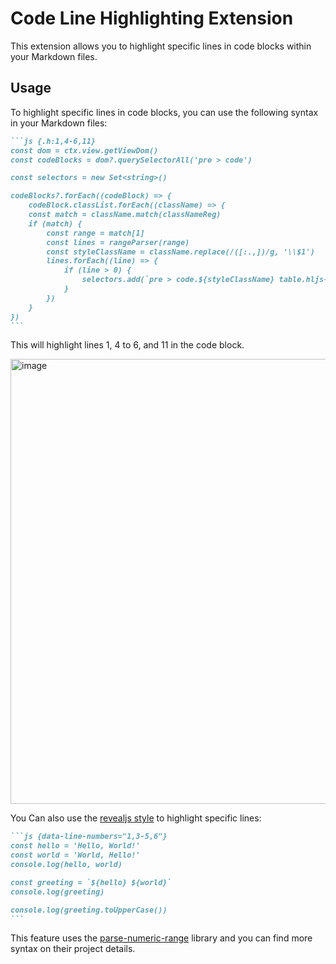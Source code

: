 # Code Line Highlighting Extension

This extension allows you to highlight specific lines in code blocks within your Markdown files.

## Usage

To highlight specific lines in code blocks, you can use the following syntax in your Markdown files:

~~~md
```js {.h:1,4-6,11}
const dom = ctx.view.getViewDom()
const codeBlocks = dom?.querySelectorAll('pre > code')

const selectors = new Set<string>()

codeBlocks?.forEach((codeBlock) => {
    codeBlock.classList.forEach((className) => {
    const match = className.match(classNameReg)
    if (match) {
        const range = match[1]
        const lines = rangeParser(range)
        const styleClassName = className.replace(/([:.,])/g, '\\$1')
        lines.forEach((line) => {
            if (line > 0) {
                selectors.add(`pre > code.${styleClassName} table.hljs-ln tr:nth-child(${line}) > *`)
            }
        })
    }
})
```
~~~

This will highlight lines 1, 4 to 6, and 11 in the code block.

<img width="1397" height="712" alt="image" src="https://github.com/user-attachments/assets/791f1e40-89b5-4968-b8aa-a5b7268c5e3f" />

You Can also use the [revealjs style](https://revealjs.com/code/#line-numbers-%26-highlights) to highlight specific lines:

~~~md
```js {data-line-numbers="1,3-5,6"}
const hello = 'Hello, World!'
const world = 'World, Hello!'
console.log(hello, world)

const greeting = `${hello} ${world}`
console.log(greeting)

console.log(greeting.toUpperCase())
```
~~~

This feature uses the [parse-numeric-range](https://github.com/euank/node-parse-numeric-range) library and you can find more syntax on their project details.
